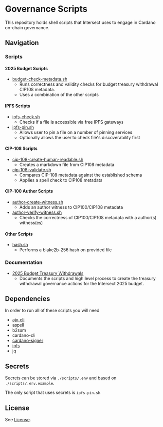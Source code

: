 # Governance Scripts

This repository holds shell scripts that Intersect uses to engage in Cardano on-chain governance.

## Navigation

### Scripts

#### 2025 Budget Scripts

- [budget-check-metadata.sh](./scripts/budget-check-metadata.sh) 
  - Runs correctness and validity checks for budget treasury withdrawal CIP108 metadata.
  - Uses a combination of the other scripts

#### IPFS Scripts

- [ipfs-check.sh](./scripts/ipfs-check.sh)
  - Checks if a file is accessible via free IPFS gateways
- [ipfs-pin.sh](./scripts/ipfs-pin.sh)
  - Allows user to pin a file on a number of pinning services
  - Optionally allows the user to check file's discoverability first

#### CIP-108 Scripts

- [cip-108-create-human-readable.sh](./scripts/cip-108-create-human-readable.sh)
  - Creates a markdown file from CIP108 metadata
- [cip-108-validate.sh](./scripts/cip-108-validate.sh)
  - Compares CIP-108 metadata against the established schema
  - Applies a spell check to CIP108 metadata 

#### CIP-100 Author Scripts

- [author-create-witness.sh](./scripts/author-create-witness.sh)
  - Adds an author witness to CIP100/CIP108 metadata
- [author-verify-witness.sh](./scripts/author-verify-witness.sh)
  - Checks the correctness of CIP100/CIP108 metadata with a author(s) witness(es)

#### Other Scripts

- [hash.sh](./scripts/hash.sh)
  - Performs a blake2b-256 hash on provided file

### Documentation

- [2025 Budget Treasury Withdrawals](./docs/2025-budget-withdrawals.md)
  - Documents the scripts and high level process to create the treasury withdrawal governance actions for the Intersect 2025 budget.

## Dependencies

In order to run all of these scripts you will need

- [ajv-cli](https://www.npmjs.com/package/ajv-cli)
- aspell
- b2sum
- cardano-cli
- [cardano-signer](https://github.com/gitmachtl/cardano-signer)
- [ipfs](https://docs.ipfs.eth.link/install/command-line/)
- jq

## Secrets

Secrets can be stored via `./scripts/.env` and based on `./scripts/.env.example`.

The only script that uses secrets is `ipfs-pin.sh`.

## License

See [License](./LICENSE).

